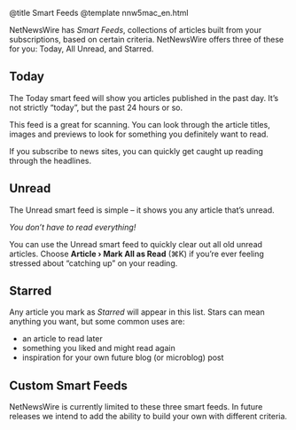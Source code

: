 @title Smart Feeds
@template nnw5mac_en.html

NetNewsWire has *Smart Feeds*, collections of articles built from your subscriptions, based on certain criteria. NetNewsWire offers three of these for you: Today, All Unread, and Starred.


Today
-----

The Today smart feed will show you articles published in the past day. It’s not strictly “today”, but the past 24 hours or so.

This feed is a great for scanning. You can look through the article titles, images and previews to look for something you definitely want to read.

If you subscribe to news sites, you can quickly get caught up reading through the headlines. 


Unread
------

The Unread smart feed is simple – it shows you any article that’s unread.

*You don’t have to read everything!*

You can use the Unread smart feed to quickly clear out all old unread articles. Choose **Article › Mark All as Read** (⌘K) if you’re ever feeling stressed about “catching up” on your reading.


Starred
-------

Any article you mark as *Starred* will appear in this list. Stars can mean anything you want, but some common uses are:

- an article to read later
- something you liked and might read again
- inspiration for your own future blog (or microblog) post


Custom Smart Feeds
------------------

NetNewsWire is currently limited to these three smart feeds. In future releases we intend to add the ability to build your own with different criteria.